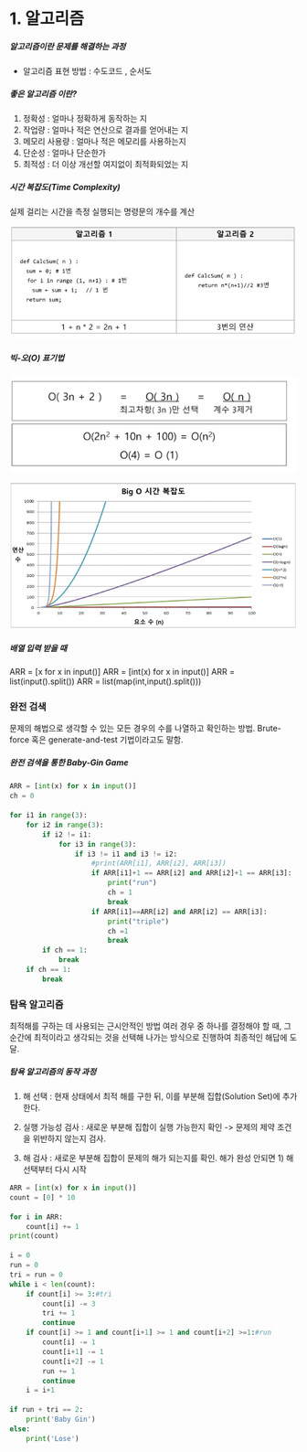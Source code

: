 # 1. 알고리즘

##### 알고리즘이란 문제를 해결하는 과정

- 알고리즘 표현 방법 : 수도코드 , 순서도

##### 좋은 알고리즘 이란?

1. 정확성 : 얼마나 정확하게 동작하는 지
2. 작업량 : 얼마나 적은 연산으로 결과를 얻어내는 지
3. 메모리 사용량 : 얼마나 적은 메모리를 사용하는지
4. 단순성 : 얼마나 단순한가
5. 최적성 : 더 이상 개선할 여지없이 최적화되었는 지



##### 시간 복잡도(Time Complexity) 

실제 걸리는 시간을 측정
실행되는 명령문의 개수를 계산

![image-20200130100641985](알고리즘.assets/image-20200130100641985.png)

##### 빅-오(O) 표기법

![image-20200130101254277](알고리즘.assets/image-20200130101254277.png)

![image-20200130101448607](알고리즘.assets/image-20200130101448607.png)



##### 배열 입력 받을 때

ARR = [x for x in input()]
ARR = [int(x) for x in input()]
ARR = list(input().split())
ARR = list(map(int,input().split()))



### 완전 검색

문제의 해법으로 생각할 수 있는 모든 경우의 수를 나열하고 확인하는 방법. 
Brute-force 혹은 generate-and-test 기법이라고도 말함.

##### 완전 검색을 통한 Baby-Gin Game

```python
ARR = [int(x) for x in input()]
ch = 0

for i1 in range(3):
    for i2 in range(3):
        if i2 != i1:
            for i3 in range(3):
                if i3 != i1 and i3 != i2:
                    #print(ARR[i1], ARR[i2], ARR[i3])
                    if ARR[i1]+1 == ARR[i2] and ARR[i2]+1 == ARR[i3]:
                        print("run")
                        ch = 1
                        break
                    if ARR[i1]==ARR[i2] and ARR[i2] == ARR[i3]:
                        print("triple")
                        ch =1
                        break
        if ch == 1:
            break
    if ch == 1:
        break
```



### 탐욕 알고리즘

최적해를 구하는 데 사용되는 근시안적인 방법
여러 경우 중 하나를 결정해야 할 때, 그 순간에 최적이라고 생각되는 것을 선택해 나가는 방식으로 진행하여
최종적인 해답에 도달.

##### 탐욕 알고리즘의 동작 과정

1) 해 선택 : 현재 상태에서 최적  해를 구한 뒤, 이를 부분해 집합(Solution Set)에 추가한다.

2) 실행 가능성 검사 : 새로운 부분해 집합이 실행 가능한지 확인 -> 문제의 제약 조건을 위반하지 않는지 검사.

3) 해 검사 : 새로운 부분해 집합이 문제의 해가 되는지를 확인. 해가 완성 안되면 1) 해 선택부터 다시 시작



```python
ARR = [int(x) for x in input()]
count = [0] * 10

for i in ARR:
    count[i] += 1
print(count)

i = 0
run = 0
tri = run = 0
while i < len(count):
    if count[i] >= 3:#tri
        count[i] -= 3
        tri += 1
        continue
    if count[i] >= 1 and count[i+1] >= 1 and count[i+2] >=1:#run
        count[i] -= 1
        count[i+1] -= 1
        count[i+2] -= 1
        run += 1
        continue
    i = i+1

if run + tri == 2:
    print('Baby Gin')
else:
    print('Lose')
```



